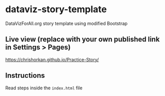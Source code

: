 # dataviz-story-template
DataVizForAll.org story template using modified Bootstrap

## Live view (replace with your own published link in Settings > Pages)
https://chrishorkan.github.io/Practice-Story/

## Instructions
Read steps inside the `index.html` file
